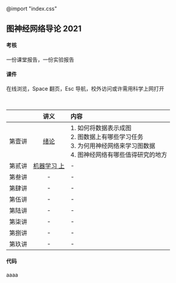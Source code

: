 @import "index.css"

## 图神经网络导论 2021

#### 考核

一份课堂报告，一份实验报告

#### 课件

在线浏览，Space 翻页，Esc 导航，校外访问或许需用科学上网打开

<br>

<div class="threelines outline" markdown=1>

|        |             讲义             | 内容                                                                                                                     |
| :----: | :--------------------------: | :----------------------------------------------------------------------------------------------------------------------- |
| 第壹讲 |     [绪论](2021/01.html)     | 1. 如何将数据表示成图<br>2. 图数据上有哪些学习任务<br>3. 为何用神经网络来学习图数据<br>4. 图神经网络有哪些值得研究的地方 |
| 第贰讲 | [机器学习 上](2021/02a.html) | -                                                                                                                        |
| 第叁讲 |              -               | -                                                                                                                        |
| 第肆讲 |              -               | -                                                                                                                        |
| 第伍讲 |              -               | -                                                                                                                        |
| 第陆讲 |              -               | -                                                                                                                        |
| 第柒讲 |              -               | -                                                                                                                        |
| 第捌讲 |              -               | -                                                                                                                        |
| 第玖讲 |              -               | -                                                                                                                        |

</div>

#### 代码

aaaa
